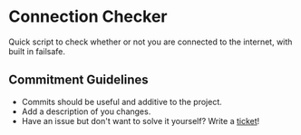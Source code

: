 # Connection Checker

Quick script to check whether or not you are connected to the internet, with built in failsafe.

## Commitment Guidelines
- Commits should be useful and additive to the project.
- Add a description of you changes.
- Have an issue but don't want to solve it yourself? Write a [ticket](https://github.com/DapfiDuck/OnlineChecker/issues)!
